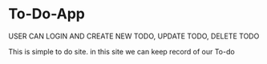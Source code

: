 # To-Do-App

USER CAN LOGIN AND CREATE NEW TODO, UPDATE TODO, DELETE TODO

This is simple to do site. in this site we can keep record of our To-do